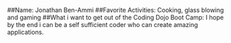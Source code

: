 ##Name:
Jonathan Ben-Ammi
##Favorite Activities:
Cooking, glass blowing and gaming
##What i want to get out of the Coding Dojo Boot Camp:
I hope by the end i can be a self sufficient coder who can create amazing applications.
